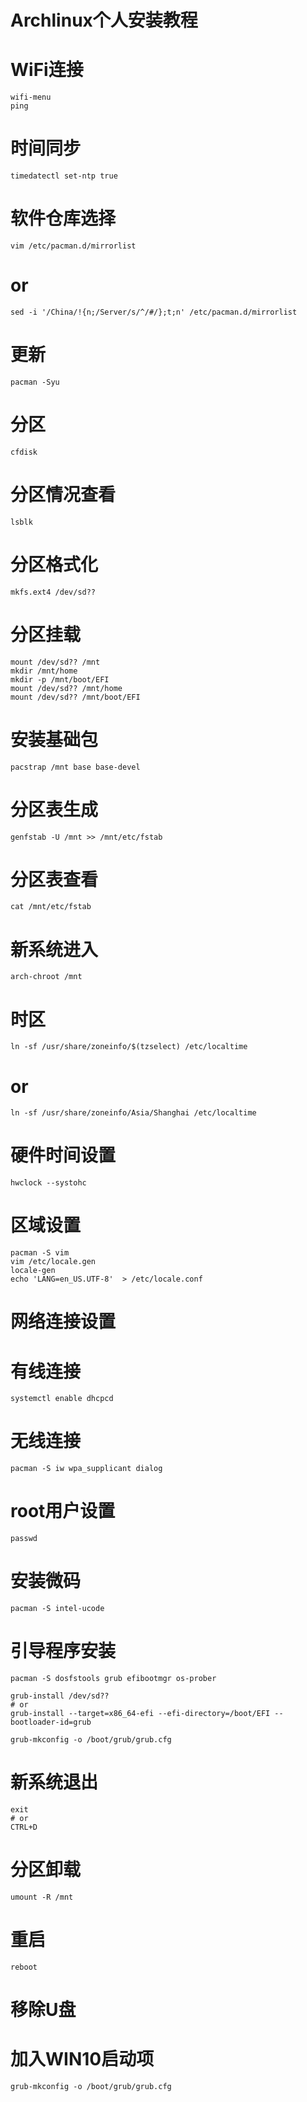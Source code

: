 # Archlinux个人安装教程

# WiFi连接
```
wifi-menu
ping
```
# 时间同步
```
timedatectl set-ntp true
```
# 软件仓库选择
```
vim /etc/pacman.d/mirrorlist
```
# or
```
sed -i '/China/!{n;/Server/s/^/#/};t;n' /etc/pacman.d/mirrorlist
```
# 更新
```
pacman -Syu
```
# 分区
```
cfdisk
```
# 分区情况查看
```
lsblk
```
# 分区格式化
```
mkfs.ext4 /dev/sd??
```
# 分区挂载
```
mount /dev/sd?? /mnt
mkdir /mnt/home
mkdir -p /mnt/boot/EFI
mount /dev/sd?? /mnt/home
mount /dev/sd?? /mnt/boot/EFI
```
# 安装基础包
```
pacstrap /mnt base base-devel
```
# 分区表生成
```
genfstab -U /mnt >> /mnt/etc/fstab
```
# 分区表查看
```
cat /mnt/etc/fstab
```
# 新系统进入
```
arch-chroot /mnt
```
# 时区
```
ln -sf /usr/share/zoneinfo/$(tzselect) /etc/localtime
```
# or
```
ln -sf /usr/share/zoneinfo/Asia/Shanghai /etc/localtime
```
# 硬件时间设置
```
hwclock --systohc
```
# 区域设置
```
pacman -S vim
vim /etc/locale.gen
locale-gen
echo 'LANG=en_US.UTF-8'  > /etc/locale.conf
```
# 网络连接设置
# 有线连接
```
systemctl enable dhcpcd
```
# 无线连接
```
pacman -S iw wpa_supplicant dialog
```
# root用户设置
```
passwd
```
# 安装微码
```
pacman -S intel-ucode
```
# 引导程序安装
```
pacman -S dosfstools grub efibootmgr os-prober

grub-install /dev/sd??
# or
grub-install --target=x86_64-efi --efi-directory=/boot/EFI --bootloader-id=grub

grub-mkconfig -o /boot/grub/grub.cfg
```
# 新系统退出
```
exit
# or
CTRL+D
```
# 分区卸载
```
umount -R /mnt
```
# 重启
```
reboot
```
# 移除U盘

# 加入WIN10启动项
```
grub-mkconfig -o /boot/grub/grub.cfg
```

